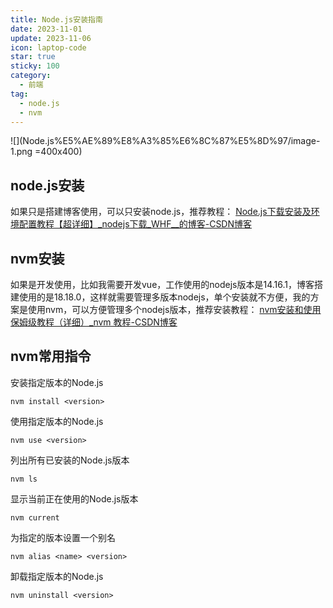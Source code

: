 ```yaml
---
title: Node.js安装指南
date: 2023-11-01
update: 2023-11-06
icon: laptop-code
star: true
sticky: 100
category:
  - 前端
tag:
  - node.js
  - nvm
---
```

![](Node.js%E5%AE%89%E8%A3%85%E6%8C%87%E5%8D%97/image-1.png =400x400)
## node.js安装
  如果只是搭建博客使用，可以只安装node.js，推荐教程：
  [Node.js下载安装及环境配置教程【超详细】_nodejs下载_WHF__的博客-CSDN博客](https://blog.csdn.net/WHF__/article/details/129362462)
<!-- more -->
## nvm安装
  如果是开发使用，比如我需要开发vue，工作使用的nodejs版本是14.16.1，博客搭建使用的是18.18.0，这样就需要管理多版本nodejs，单个安装就不方便，我的方案是使用nvm，可以方便管理多个nodejs版本，推荐安装教程：
  [nvm安装和使用保姆级教程（详细）_nvm 教程-CSDN博客](https://blog.csdn.net/m0_61243965/article/details/129499921)
  
## nvm常用指令
  安装指定版本的Node.js
  ``` shell
  nvm install <version>
  ```
  使用指定版本的Node.js
  ``` shell
  nvm use <version>
  ```
  列出所有已安装的Node.js版本
  ``` shell 
  nvm ls
  ```
  显示当前正在使用的Node.js版本
  ``` shell
  nvm current
  ```
  为指定的版本设置一个别名
  ``` shell
  nvm alias <name> <version>
  ```
  卸载指定版本的Node.js
  ``` shell
  nvm uninstall <version>
  ```
